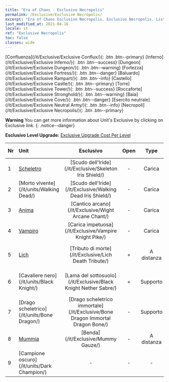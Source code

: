 ```yaml
---
title: "Era of Chaos - Esclusivo Necropolis"
permalink: /Exclusive/Exclusive Necropolis/
excerpt: "Era of Chaos Esclusivo Necropolis. Esclusivo Necropolis. List of Esclusivo Necropolis in Era of Chaos"
last_modified_at: 2021-04-16
locale: it
ref: "Exclusive Necropolis"
toc: false
classes: wide
---
```

 [Confluenza](/it/Exclusive/Exclusive Conflux/){: .btn .btn--primary} [Inferno](/it/Exclusive/Exclusive Inferno/){: .btn .btn--success} [Dungeon](/it/Exclusive/Exclusive Dungeon/){: .btn .btn--warning} [Fortezza](/it/Exclusive/Exclusive Fortress/){: .btn .btn--danger} [Baluardo](/it/Exclusive/Exclusive Rampart/){: .btn .btn--info} [Castello](/it/Exclusive/Exclusive Castle/){: .btn .btn--primary} [Torre](/it/Exclusive/Exclusive Tower/){: .btn .btn--success} [Roccaforte](/it/Exclusive/Exclusive Stronghold/){: .btn .btn--warning} [Baia](/it/Exclusive/Exclusive Cove/){: .btn .btn--danger} [Esercito neutrale](/it/Exclusive/Exclusive Neutral Army/){: .btn .btn--info} [Necropoli](/it/Exclusive/Exclusive Necropolis/){: .btn .btn--primary} 

**Warning** You can get more information about Unit's Exclusive by clicking on Exclusive link. 
{: .notice--danger}

 **Esclusivo Level Upgrade:** [Exclusive Upgrade Cost Per Level](/Exclusive/ExclusiveUpgradeCostPerLevel/)

  | Nr |         Unit        | Esclusivo | Open  |    Type   |  Item to Rank UP      |  Skin   |
  |:---|:--------------------|:-------------:|:-----:|:---------:|:---------------------:|:-------:|
  | 1  | [Scheletro](/it/units/Skeleton/) | [Scudo dell'Iride](/it/Exclusive/Skeleton Iris Shield/) | - | Carica | [Token Scudo dell'Iride](/it/Items/con_913/) | - |
  | 2  | [Morto vivente](/it/units/Walking Dead/) | [Scudo dell'Iride](/it/Exclusive/Walking Dead Iris Shield/) | - | Carica | [Token Scudo dell'Iride](/it/Items/con_913/) | - |
  | 3  | [Anima](/it/units/Wight/) | [Cantico arcano](/it/Exclusive/Wight Arcane Chant/) | - | Carica | [Token Cantico arcano](/it/Items/con_915/) | - |
  | 4  | [Vampiro](/it/units/Vampire/) | [Carica impetuosa](/it/Exclusive/Vampire Knight Pike/) | - | Carica | [Token Carica impetuosa](/it/Items/con_916/) | - |
  | 5  | [Lich](/it/units/Lich/) | [Tributo di morte](/it/Exclusive/Lich Death Tribute/) | + | A distanza | [Token Tributo di morte](/it/Items/con_978/) | [Skin speciale Tributo di morte](/it/Items/con_646/) |
  | 6  | [Cavaliere nero](/it/units/Black Knight/) | [Lama del sottosuolo](/it/Exclusive/Black Knight Nether Sabre/) | + | Supporto | [Token Lama del sottosuolo](/it/Items/con_979/) | [Skin speciale Lama del sottosuolo](/it/Items/con_647/) |
  | 7  | [Drago scheletrico](/it/units/Bone Dragon/) | [Drago scheletrico immortale](/it/Exclusive/Bone Dragon Immortal Dragon Bone/) | - | Supporto | [Token Drago scheletrico immortale](/it/Items/con_980/) | [Skin speciale Drago scheletrico immortale](/it/Items/con_648/) |
  | 8  | [Mummia](/it/units/Mummy/) | [Benda](/it/Exclusive/Mummy Gauze/) | - | A distanza | [Token Benda](/it/Items/con_981/) | [Skin speciale Benda](/it/Items/con_649/) |
  | 9  | [Campione oscuro](/it/units/Dark Champion/) | - | - | - | none | none |
